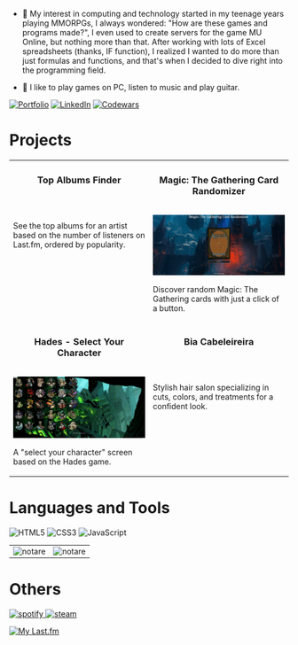 - 🔭 My interest in computing and technology started in my teenage years playing MMORPGs, I always wondered: "How are these games and programs made?", I even used to create servers for the game MU Online, but nothing more than that. After working with lots of Excel spreadsheets (thanks, IF function), I realized I wanted to do more than just formulas and functions, and that's when I decided to dive right into the programming field.   

- 💬 I like to play games on PC, listen to music and play guitar.

[![Portfolio](https://img.shields.io/badge/Portfolio-%23000000.svg?style=for-the-badge&logoColor=#FF7139)](https://renatosousa.netlify.app)
[![LinkedIn](https://img.shields.io/badge/linkedin-%230077B5.svg?style=for-the-badge&logo=linkedin&logoColor=white)](https://www.linkedin.com/in/devrenatosousa)
[![Codewars](https://img.shields.io/badge/Codewars-B1361E?style=for-the-badge&logo=codewars&logoColor=grey)](https://www.codewars.com/users/Notare)

# Projects

<table>
  
  <tr>
    <td width="50%" valign="top">
      <h3 align="center">Top Albums Finder</h3>
        <br />
        <a target="_blank" href="https://github.com/Notare/top-albums-finder">
            <img src="imgs/gif1.gif" width="100%" alt=""/>
        </a>
        <br />
        <p align="center">
          
  </a>
      </p>
        <p>See the top albums for an artist based on the number of listeners on Last.fm, ordered by popularity.</p>
    </td>
    <td width="50%" valign="top">
      <h3 align="center">Magic: The Gathering Card Randomizer</h3>
        <br />
      <a target="_blank" href="https://github.com/Notare/magic-the-gathering-card-randomizer">
            <img src="imgs/gif2.gif" width="100%"  alt=""/>
        </a>
        <br />
        <p align="center">
          
  
  </a>
      </p>
        <p>Discover random Magic: The Gathering cards with just a click of a button.</p>
    </td>
  </tr>
  
  <tr>
    <td width="50%" valign="top">
      <h3 align="center">Hades - Select Your Character</h3>
      <br />
        <a target="_blank" href="https://github.com/Notare/hades-select-your-character">
          <img src="imgs/gif3.gif" width="100%" alt=""/>
        </a>
      <br />
        <p align="center">
  
  </a>
      </p>
        <p>A "select your character" screen based on the Hades game.</p>
    </td>
    <td width="50%" valign="top">
      <h3 align="center">Bia Cabeleireira</h3>
        <br />
        <a target="_blank" href="https://github.com/Notare/bia-cabeleireira">
          <img src="imgs/gif4.gif" width="100%" alt=""/>
        </a>
        <br />
        <p align="center">
          
  
  </a>
      </p>
        <p>Stylish hair salon specializing in cuts, colors, and treatments for a confident look.</p>
    </td>
  </tr>
</table>

# Languages and Tools

![HTML5](https://img.shields.io/badge/html5-%23E34F26.svg?style=for-the-badge&logo=html5&logoColor=white)
![CSS3](https://img.shields.io/badge/css3-%231572B6.svg?style=for-the-badge&logo=css3&logoColor=white)
![JavaScript](https://img.shields.io/badge/javascript-%23323330.svg?style=for-the-badge&logo=javascript&logoColor=%23F7DF1E)

<table>
<td width="50%">
<img src="https://github-readme-stats.vercel.app/api?username=notare&show_icons=true&title_color=0080ff&text_color=000000&locale=en" alt="notare" />
</td>
<td width="50%">
<img src="http://github-readme-streak-stats.herokuapp.com?user=notare&date_format=M%20j%5B%2C%20Y%5D&ring=0080FF&fire=0080FF&currStreakLabel=0080FF" alt="notare" /></td>
</table>

# Others

<a href="https://open.spotify.com/user/rsousa10">
<img src="https://img.shields.io/badge/Spotify-1ED760?style=for-the-badge&logo=spotify&logoColor=white" alt="spotify"/>
</a>
<a href="https://steamcommunity.com/id/renatonotare">
<img src="https://img.shields.io/badge/Steam-000000?style=for-the-badge&logo=steam&logoColor=white" alt="steam"/>
</a>

[![My Last.fm](https://lastfm-recently-played.vercel.app/api?user=R_Sousa&count=10)](https://www.last.fm/user/R_Sousa)
